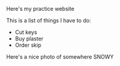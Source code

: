 Here's my practice website

This is a list of things I have to do:
- Cut keys
- Buy plaster
- Order skip

Here's a nice photo of somewhere SNOWY